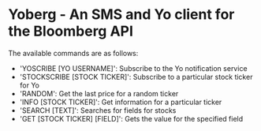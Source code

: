 # Yoberg - An SMS and Yo client for the Bloomberg API

The available commands are as follows:

  * 'YOSCRIBE [YO USERNAME]': Subscribe to the Yo notification service
  * 'STOCKSCRIBE [STOCK TICKER]': Subscribe to a particular stock ticker for Yo
  * 'RANDOM': Get the last price for a random ticker
  * 'INFO [STOCK TICKER]': Get information for a particular ticker
  * 'SEARCH [TEXT]': Searches for fields for stocks
  * 'GET [STOCK TICKER] [FIELD]': Gets the value for the specified field
